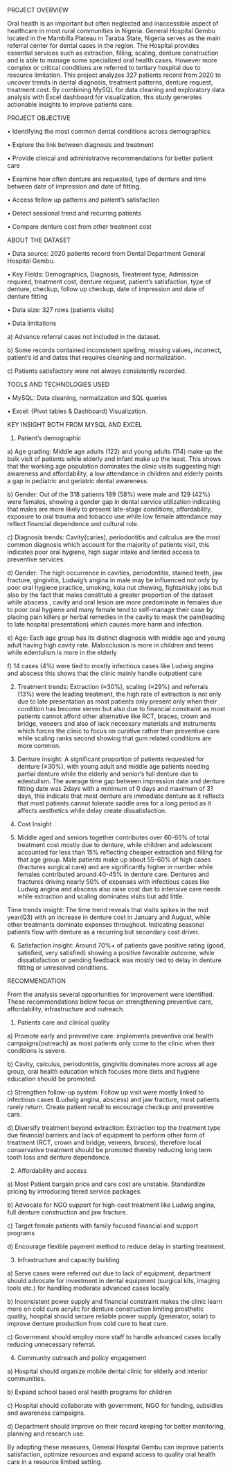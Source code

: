 PROJECT OVERVIEW			  																							

Oral health is an important but often neglected and inaccessible aspect of healthcare in most rural communities in Nigeria. General Hospital Gembu located in the Mambilla Plateau in Taraba State, Nigeria serves as the main referral center for dental cases in the region. The Hospital provides essential services such as extraction, filling, scaling, denture construction and is able to manage some specialized oral health cases. However more complex or critical conditions are referred to tertiary hospital due to resource limitation. This project analyzes 327 patients record from 2020 to uncover trends in dental diagnosis, treatment patterns, denture request, treatment cost. By combining MySQL for data cleaning and exploratory data analysis with Excel dashboard for visualization, this study generates actionable insights to improve patients care.  

PROJECT OBJECTIVE

•	Identifying the most common dental conditions across demographics

•	Explore the link between diagnosis and treatment

•	Provide clinical and administrative recommendations for better patient care

•	Examine how often denture are requested, type of denture and time between date of impression and date of fitting.

•	Access fellow up patterns and patient’s satisfaction

•	Detect sessional trend and recurring patients

•	Compare denture cost from other treatment cost

ABOUT THE DATASET

•	Data source: 2020 patients record from Dental Department General Hospital Gembu.

•	Key Fields: Demographics, Diagnosis, Treatment type, Admission required, treatment cost, denture request, patient’s satisfaction, type of denture, checkup, follow up checkup, date of    impression and date of denture fitting

•	Data size: 327 rows (patients visits)

•	Data limitations

a)	Advance referral cases not included in the dataset.

b)	Some records contained inconsistent spelling, missing values, incorrect, patient’s id and dates that requires cleaning and normalization.

c)	Patients satisfactory were not always consistently recorded.

 TOOLS AND TECHNOLOGIES USED
 
•	MySQL: Data cleaning, normalization and SQL queries

•	Excel: (Pivot tables & Dashboard) Visualization.

KEY INSIGHT BOTH FROM MYSQL AND EXCEL

1) Patient’s demographic

a) Age grading: Middle age adults (122) and young adults (114) make up the bulk visit of patients while elderly and infant make up the least. This shows that the working age population dominates the clinic visits suggesting high awareness and affordability, a low attendance in children and elderly points a gap in pediatric and geriatric dental awareness. 

b) Gender: Out of the 318 patients 189 (58%) were male and 129 (42%) were females, showing a gender gap in dental service utilization indicating that males are more likely to present late-stage conditions, affordability, exposure to oral trauma and tobacco use while low female attendance may reflect financial dependence and cultural role.

c) Diagnosis trends: Cavity(caries), periodontitis and calculus are the most common diagnosis which account for the majority of patients visit, this indicates poor oral hygiene, high sugar intake and limited access to preventive services.

d) Gender: The high occurrence in cavities, periodontitis, stained teeth, jaw fracture, gingivitis, Ludwig’s angina in male may be influenced not only by poor oral hygiene practice, smoking, kola nut chewing, fights/risky jobs but also by the fact that males constitute a greater proportion of the dataset while abscess , cavity and oral lesion are more predominate in females due to poor oral hygiene and many female tend to self-manage their case by placing pain killers pr herbal remedies in the cavity to mask the pain(leading to late hospital presentation) which causes more harm and infection.

e) Age: Each age group has its distinct diagnosis with middle age and young adult having high cavity rate. Malocclusion is more in children and teens while edentulism is more in the elderly

f) 14 cases (4%) were tied to mostly infectious cases like Ludwig angina and abscess this shows that the clinic mainly handle outpatient care 

2) Treatment trends: Extraction (≈30%), scaling (≈29%) and referrals (13%) were the leading treatment, the high rate of extraction is not only due to late presentation as most patients only present only when their condition has become server but also due to financial constraint as most patients cannot afford other alternative like RCT, braces, crown and bridge, veneers  and also of lack necessary materials and instruments which forces the clinic to focus on curative rather than preventive care while scaling ranks second showing that gum related conditions are more common.

3) Denture insight:
A significant proportion of patients requested for denture (≥30%), with young adult and middle age patients needing partial denture while the elderly and senior’s full denture due to edentulism. The average time gap between impression date and denture fitting date was 2days with a minimum of 0 days and maximum of 31 days, this indicate that most denture are immediate denture as it reflects that most patients cannot tolerate saddle area for a long period as it affects aesthetics while delay create dissatisfaction.

4) Cost Insight

5) Middle aged and seniors together contributes over 60-65% of total treatment cost mostly due to denture, while children and adolescent accounted for less than 15% reflecting cheaper extraction and filling for that age group. Male patients make up about 55-60% of high cases (fractures surgical care) and are significantly higher in number while females contributed around 40-45% in denture care. Dentures and fractures driving nearly 50% of expenses with infectious cases like Ludwig angina and abscess also raise cost due to intensive care needs while extraction and scaling dominates visits but add little.

Time trends insight: The time trend reveals that visits spikes in the mid year(Q3) with an increase in denture cost in January and August, while other treatments dominate expenses throughout.  Indicating seasonal patients flow with denture as a recurring but secondary cost driver.

6) Satisfaction insight: Around 70%+ of patients gave positive rating (good, satisfied, very satisfied) showing a positive favorable outcome, while dissatisfaction or pending feedback was mostly tied to delay in denture fitting or unresolved conditions.

RECOMMENDATION

From the analysis several opportunities for improvement were identified. These recommendations below focus on strengthening preventive care, affordability, infrastructure and outreach.

1.	Patients care and clinical quality
	
a)	Promote early and preventive care: implements preventive oral health campaigns(outreach) as most patients only come to the clinic when their conditions is severe.

b)	Cavity, calculus, periodontitis, gingivitis dominates more across all age group, oral health education which focuses more diets and hygiene education should be promoted.

c)	Strengthen follow-up system: Follow up visit were mostly linked to infectious cases (Ludwig angina, abscess) and jaw fracture, most patients rarely return. Create patient recall to encourage checkup and preventive care.

d)	Diversify treatment beyond extraction: Extraction top the treatment type due financial barriers and lack of equipment to perform other form of treatment (RCT, crown and bridge, veneers, braces), therefore local conservative treatment should be promoted thereby reducing long term tooth loss and denture dependence.

2.	Affordability and access

a)	Most Patient bargain price and care cost are unstable. Standardize pricing by introducing tiered service packages.

b)	Advocate for NGO support for high-cost treatment like Ludwig angina, full denture construction and jaw fracture.

c)	Target female patients with family focused financial and support programs

d)	Encourage flexible payment method to reduce delay in starting treatment.

3.	Infrastructure and capacity building

a)	Serve cases were referred out due to lack of equipment, department should advocate for investment in dental equipment (surgical kits, imaging tools etc.) for handling moderate advanced cases locally. 

b)	Inconsistent power supply and financial constraint makes the clinic learn more on cold cure acrylic for denture construction limiting prosthetic quality, hospital should secure reliable power supply (generator, solar) to improve denture production from cold cure to heat cure.

c)	Government should employ more staff to handle advanced cases locally reducing unnecessary referral.

4. Community outreach and policy engagement

a)	Hospital should organize mobile dental clinic for elderly and interior communities.

b)	Expand school based oral health programs for children 

c)	Hospital should collaborate with government, NGO for funding, subsidies and awareness campaigns.

d)	Department should improve on their record keeping for better monitoring, planning and research use.

By adopting these measures, General Hospital Gembu can improve patients satisfaction, optimize resources and expand access to quality oral health care in a resource limited setting.
